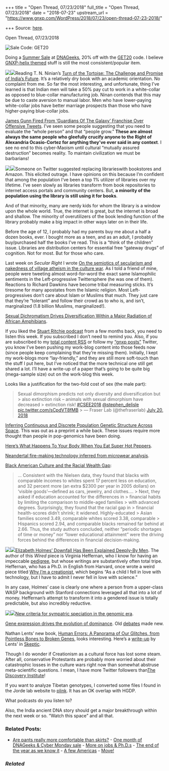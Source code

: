 +++
title = "Open Thread, 07/23/2018"
full_title = "Open Thread, 07/23/2018"
date = "2018-07-23"
upstream_url = "https://www.gnxp.com/WordPress/2018/07/23/open-thread-07-23-2018/"

+++
Source: [here](https://www.gnxp.com/WordPress/2018/07/23/open-thread-07-23-2018/).

Open Thread, 07/23/2018

![Sale Code: GET20](https://i0.wp.com/www.gnxp.com/WordPress/wp-content/uploads/2018/07/dnageeks.jpg?resize=600%2C395&ssl=1)

Doing a [Summer Sale](https://dnageeks.com/collections?utm_source=gnxp_open_thread_07232018&utm_medium=dnageeks) at [DNAGeeks](https://dnageeks.com/collections?utm_source=gnxp_open_thread_07232018&utm_medium=dnageeks), 20% off with the [GET20](https://dnageeks.com/collections?utm_source=gnxp_open_thread_07232018&utm_medium=dnageeks) code. I believe [GNXP-helix themed](https://dnageeks.com/products/gnxp-dna-helix-hat?utm_source=gnxp_open_thread_07232018&utm_medium=dnageeks) stuff is still the most consistent/popular item.

[![](https://i0.wp.com/www.gnxp.com/WordPress/wp-content/uploads/2018/07/tortoiseindia.jpeg?resize=182%2C278&ssl=1)![](https://i0.wp.com/www.gnxp.com/WordPress/wp-content/uploads/2018/07/tortoiseindia.jpeg?resize=182%2C278&ssl=1)](https://www.amazon.com/exec/obidos/ASIN/B01N7W4XC6/geneexpressio-20/ref=as_at?creativeASIN=B073NP8WT3&linkCode=w61&imprToken=HENpjEndALXWVWY4EylQLQ&slotNum=48)Reading T. N. Ninian’s [Turn of the Tortoise: The Challenge and Promise of India’s Future](https://www.amazon.com/exec/obidos/ASIN/B01N7W4XC6/geneexpressio-20/ref=as_at?creativeASIN=B073NP8WT3&linkCode=w61&imprToken=HENpjEndALXWVWY4EylQLQ&slotNum=48). It’s a relatively dry book with an academic orientation. No complaint from me. So far the most interesting, and unfortunate, thing I’ve learned is that Indian men will take a 50% pay cut to work in a white-collar as opposed to blue-collar manufacturing job. Ninan contends that this may be due to caste aversion to manual labor. Men who have lower-paying white-collar jobs have better marriage prospects than those who have higher-paying blue-collar jobs.

[James Gunn Fired From ‘Guardians Of The Galaxy’ Franchise Over Offensive Tweets](https://deadline.com/2018/07/james-gunn-fired-guardians-of-the-galaxy-disney-offensive-tweets-1202430392/). I’ve seen some people suggesting that you need to evaluate the “whole person” and that “people grow.” **These are almost always the same people who gleefully crucify anyone to the Right of Alexandria Ocasio-Cortez for anything they’ve ever said in any context**. I see no end to this cyber-Maoism until cultural “mutually assured destruction” becomes reality. To maintain civilization we must be barbarians!

[![](https://i0.wp.com/www.gnxp.com/WordPress/wp-content/uploads/2018/07/libraries.jpeg?resize=182%2C276&ssl=1)![](https://i0.wp.com/www.gnxp.com/WordPress/wp-content/uploads/2018/07/libraries.jpeg?resize=182%2C276&ssl=1)](https://www.amazon.com/exec/obidos/ASIN/B004MPRAAM/geneexpressio-20/ref=as_at?creativeASIN=B073NP8WT3&linkCode=w61&imprToken=O1K7vkiFnczcZijukoheQw&slotNum=49)Someone on Twitter suggested replacing librarieswith bookstores and Amazon. This elicited outrage. I have opinions on this because I’m confident that among the population I’ve been a top 1% utilizer of libraries over my lifetime. I’ve seen slowly as libraries transform from book repositories to internet access portals and community centers. But, **a minority of the population using the library is still using it for books**.

And of that minority, many are nerdy kids for whom the library is a window upon the whole world. True, the internet is great, but the internet is broad and shallow. The minority of overutilizers of the book lending function of the library probably make a big impact in other ways later on in their life.

Before the age of 12, I probably had my parents buy me about a half a dozen books, ever. I bought more as a teen, and as an adult, I probably buy/purchased half the books I’ve read. This is a “think of the children” issue. Libraries are distribution centers for essential free “gateway drugs” of cognition. Not for most. But for those who care.

Last week on *Secular Right* I wrote [On the semiotics of secularism and nakedness of village atheism in the culture war](http://secularright.org/SR/wordpress/on-the-semiotics-of-secularism-and-nakedness-of-village-atheism-in-the-culture-war/). As I told a friend of mine, people were tweeting almost word-for-word the exact same Islamophilic sentiments in the Left-progressive Twittersphere (he was one of them). Reactions to Richard Dawkins have become tribal measuring sticks. It’s tiresome for many apostates from the Islamic religion. Most Left-progressives don’t care about Islam or Muslims that much. They just care that they’re “tolerant” and follow their crowd as to who is, and isn’t, marginalized (1.8 billion Muslims, marginalized!).

[Sexual Dichromatism Drives Diversification Within a Major Radiation of African Amphibians](https://www.biorxiv.org/content/early/2018/07/22/372250).

If you liked the [Stuart Ritchie podcast](https://www.stitcher.com/podcast/insitome/the-insight/e/54065967) from a few months back, you need to listen this week. If you subscribed I don’t need to remind you. Also, if you are subscribed to my [total content RSS](http://feeds.feedburner.com/RazibKhansTotalFeed) or follow my [“gnxp posts”](https://twitter.com/gnxp_posts) Twitter, you know I’ve been pushing my work-blog content into those feeds now (since people keep complaining that they’re missing them). Initially, I kept my work-blogs more “lay-friendly,” and they are still more soft-touch than the stuff I put here, but I’ve noticed that the more technical one still get shared a lot. I’ll have a write-up of a paper that’s going to be quite big (mega-sample size) out on the work-blog this week.

Looks like a justification for the two-fold cost of sex (the male part):

> Sexual dimorphism predicts not only diversity and diversification but > also extinction risk – animals with sexual dimorphism have decreased > extinction risk! [\#CSEE2018](https://twitter.com/hashtag/CSEE2018?src=hash&ref_src=twsrc%5Etfw) [@stephen_delisle](https://twitter.com/stephen_delisle?ref_src=twsrc%5Etfw) [pic.twitter.com/sCpdVT8fMB](https://t.co/sCpdVT8fMB) >
> — Fraser Lab (@thefraserlab) [July 20, 2018](https://twitter.com/thefraserlab/status/1020374976229064704?ref_src=twsrc%5Etfw)

[Inferring Continuous and Discrete Population Genetic Structure Across Space](http://www.genetics.org/content/early/2018/07/19/genetics.118.301333). This was out as a preprint a while back. These issues require more thought than people in pop-genomics have been doing.

[Here’s What Happens To Your Body When You Eat Super Hot Peppers](https://www.buzzfeednews.com/article/carolinekee/worlds-hottest-peppers-health-benefits).

[Neandertal fire-making technology inferred from microwear analysis](https://www.nature.com/articles/s41598-018-28342-9).

[Black American Culture and the Racial Wealth Gap](https://quillette.com/2018/07/19/black-american-culture-and-the-racial-wealth-gap/):

> … Consistent with the Nielsen data, they found that blacks with comparable incomes to whites spent 17 percent less on education, and 32 percent more (an extra \$2300 per year in 2005 dollars) on ‘visible goods’—defined as cars, jewelry, and clothes…. >
> Next, they asked if education accounted for the differences in > financial habits by limiting the comparison to middle-aged families > with advanced degrees. Surprisingly, they found that the racial gap in > financial health-scores didn’t shrink; it widened. Highly-educated > Asian families scored 3.49, comparable whites scored 3.38, comparable > Hispanics scored 2.94, and comparable blacks remained far behind at 2.66. Thus, the study authors concluded, neither “periodic shortages of time or money” nor “lower educational attainment” were the driving forces behind the differences in financial decision-making.

[![](https://i0.wp.com/www.gnxp.com/WordPress/wp-content/uploads/2018/07/badblood.png?resize=184%2C275&ssl=1)![](https://i0.wp.com/www.gnxp.com/WordPress/wp-content/uploads/2018/07/badblood.png?resize=184%2C275&ssl=1)](https://www.amazon.com/exec/obidos/ASIN/B078VW3VM7/geneexpressio-20/ref=as_at?creativeASIN=B073NP8WT3&linkCode=w61&imprToken=V18QbkS5F9Gq5y1k9-NWRQ&slotNum=49)[Elizabeth Holmes’ Downfall Has Been Explained Deeply-By Men](https://www.wired.com/story/elizabeth-holmes-downfall-has-been-explained-deeplyby-men/). The author of this *Wired* piece is Virginia Heffernan, who I know for having an impeccable [pedigree](https://en.wikipedia.org/wiki/Virginia_Heffernan#Background_and_education), but whose writings are substantively often total tripe. Heffernan, who has a Ph.D. in English from Harvard, once wrote a weird piece titled [Why I’m a creationist](https://www.yahoo.com/news/why-im-a-creationist-141907217.html), which begins “As a child I fell in love with technology, but I have to admit I never fell in love with science.”

In any case, Holmes’ case is clearly one where a person from a upper-class WASP background with Stanford connections leveraged all that into a lot of money. Heffernan’s attempt to transform it into a gendered issue is totally predictable, but also incredibly reductive.

[![](https://i0.wp.com/www.gnxp.com/WordPress/wp-content/uploads/2018/07/humanerrors.jpeg?resize=183%2C275&ssl=1)![](https://i0.wp.com/www.gnxp.com/WordPress/wp-content/uploads/2018/07/humanerrors.jpeg?resize=183%2C275&ssl=1)](https://www.amazon.com/exec/obidos/ASIN/B07432D5GB/geneexpressio-20/ref=as_at?creativeASIN=B073NP8WT3&linkCode=w61&imprToken=ASML6htQ.1KSp55thdt8gg&slotNum=49)[New criteria for sympatric speciation in the genomic era](https://www.biorxiv.org/content/early/2018/07/19/367623).

[Gene expression drives the evolution of dominance](https://www.nature.com/articles/s41467-018-05281-7). Old [debates](https://en.wikipedia.org/wiki/Evolution_of_dominance) made new.

Nathan Lents’ new book, [Human Errors: A Panorama of Our Glitches, from Pointless Bones to Broken Genes](https://www.amazon.com/exec/obidos/ASIN/B07432D5GB/geneexpressio-20/ref=as_at?creativeASIN=B073NP8WT3&linkCode=w61&imprToken=ASML6htQ.1KSp55thdt8gg&slotNum=49), looks interesting. Here’s a [write-up](https://www.skeptic.com/reading_room/five-questions-about-human-errors-for-intelligent-design-proponents/) by Lents’ in [Skeptic](https://www.skeptic.com/reading_room/five-questions-about-human-errors-for-intelligent-design-proponents/).

Though I do wonder if Creationism as a cultural force has lost some steam. After all, conservative Protestants are probably more worried about their catastrophic losses in the culture wars right now than somewhat abstruse meta-scientific questions. I mean, I have more Twitter followers than[The Discovery Institute](https://twitter.com/DiscoveryCSC)!

If you want to analyze Tibetan genotypes, I converted some files I found in the Jorde lab website to [plink](https://www.dropbox.com/s/fq8c3w2frr42td3/Tibetan.zip?dl=0). It has an OK overlap with HGDP.

What podcasts do you listen to?

Also, the India ancient DNA story should get a major breakthrough within the next week or so. “Watch this space” and all that.

### Related Posts:

- [Are pants really more comfortable than
  skirts?](https://www.gnxp.com/WordPress/2018/06/07/are-pants-really-more-comfortable-than-skirts/) - [One month of DNAGeeks & Cyber Monday
  sale](https://www.gnxp.com/WordPress/2017/11/26/one-month-of-dnageeks-cyber-monday-sale/) - [More on jobs &
  Ph.D.s](https://www.gnxp.com/WordPress/2012/07/10/more-on-jobs-ph-d-s/) - [The end of the year as we know
  it](https://www.gnxp.com/WordPress/2018/12/31/the-end-of-the-year-as-we-know-it/) - [A few
  Americas](https://www.gnxp.com/WordPress/2010/04/04/a-few-americas/) - [Move!](https://www.gnxp.com/WordPress/2009/02/16/move/)

### *Related*

[](https://www.addtoany.com/add_to/facebook?linkurl=https%3A%2F%2Fwww.gnxp.com%2FWordPress%2F2018%2F07%2F23%2Fopen-thread-07-23-2018%2F&linkname=Open%20Thread%2C%2007%2F23%2F2018 "Facebook")[](https://www.addtoany.com/add_to/twitter?linkurl=https%3A%2F%2Fwww.gnxp.com%2FWordPress%2F2018%2F07%2F23%2Fopen-thread-07-23-2018%2F&linkname=Open%20Thread%2C%2007%2F23%2F2018 "Twitter")[](https://www.addtoany.com/add_to/email?linkurl=https%3A%2F%2Fwww.gnxp.com%2FWordPress%2F2018%2F07%2F23%2Fopen-thread-07-23-2018%2F&linkname=Open%20Thread%2C%2007%2F23%2F2018 "Email")[](https://www.addtoany.com/share)
